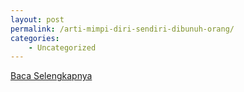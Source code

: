 ```yaml
---
layout: post
permalink: /arti-mimpi-diri-sendiri-dibunuh-orang/
categories:
    - Uncategorized
---
```


[Baca Selengkapnya](/09)